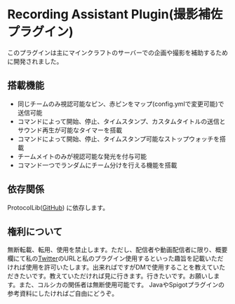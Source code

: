 # Recording Assistant Plugin(撮影補佐プラグイン)
このプラグインは主にマインクラフトのサーバーでの企画や撮影を補助するために開発されました。

搭載機能
---
- 同じチームのみ視認可能なピン、赤ピンをマップ(config.ymlで変更可能)で送信可能
- コマンドによって開始、停止、タイムスタンプ、カスタムタイトルの送信とサウンド再生が可能なタイマーを搭載
- コマンドによって開始、停止、タイムスタンプ可能なストップウォッチを搭載
- チームメイトのみが視認可能な発光を付与可能
- コマンド一つでランダムにチーム分けを行える機能を搭載

依存関係
---
ProtocolLib([GitHub](https://github.com/dmulloy2/ProtocolLib)) に依存します。

権利について
---
無断転載、転用、使用を禁止します。ただし、配信者や動画配信者に限り、概要欄にて私の[Twitter](https://mobile.twitter.com/mochidsukiC)のURLと私のプラグイン使用するといった趣旨を記載いただければ使用を許可いたします。出来ればですがDMで使用することを教えていただきたいです。教えていただければ見に行きます。行きたいです。お願いします。また、コルシカの関係者は無断使用可能です。 
JavaやSpigotプラグインの参考資料にしたければご自由にどうぞ。
